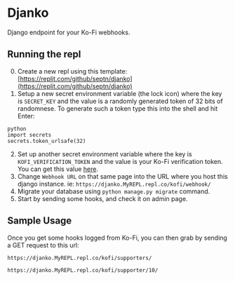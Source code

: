 # Djanko

Django endpoint for your Ko-Fi webhooks.

## Running the repl
0. Create a new repl using this template: [https://replit.com/github/septn/djanko](https://replit.com/github/septn/djanko)
1. Setup a new secret environment variable (the lock icon) where the key is `SECRET_KEY` and the value is
   a randomly generated token of 32 bits of randomnese. To generate such a token type this into the shell and hit Enter:
```
python
import secrets
secrets.token_urlsafe(32)
```
2. Set up another secret environment variable where the key is `KOFI_VERIFICATION_TOKEN` and the value is your Ko-Fi
   verification token. You can get this value [here](https://ko-fi.com/manage/webhooks?src=sidemenu).
3. Change `Webhook URL` on that same page into the URL where you host this django instance. ie: `https://djanko.MyREPL.repl.co/kofi/webhook/`
4. Migrate your database using `python manage.py migrate` command.
5. Start by sending some hooks, and check it on admin page.
## Sample Usage

Once you get some hooks logged from Ko-Fi, you can then grab by sending a GET request to this url:

```
https://djanko.MyREPL.repl.co/kofi/supporters/ 
```
```
https://djanko.MyREPL.repl.co/kofi/supporter/10/ 
```
